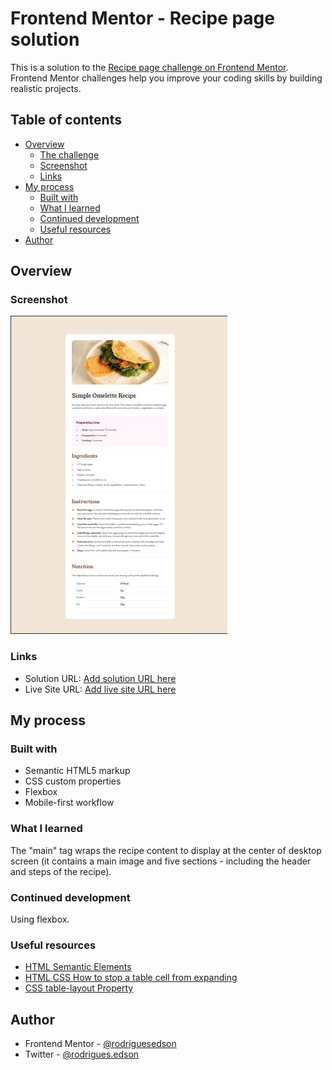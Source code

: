 # Frontend Mentor - Recipe page solution

This is a solution to the [Recipe page challenge on Frontend Mentor](https://www.frontendmentor.io/challenges/recipe-page-KiTsR8QQKm). Frontend Mentor challenges help you improve your coding skills by building realistic projects. 

## Table of contents

- [Overview](#overview)
  - [The challenge](#the-challenge)
  - [Screenshot](#screenshot)
  - [Links](#links)
- [My process](#my-process)
  - [Built with](#built-with)
  - [What I learned](#what-i-learned)
  - [Continued development](#continued-development)
  - [Useful resources](#useful-resources)
- [Author](#author)

## Overview

### Screenshot

![](./screenshot.jpg)

### Links

- Solution URL: [Add solution URL here](https://your-solution-url.com)
- Live Site URL: [Add live site URL here](https://recipe-main-page-edson.netlify.app/)

## My process

### Built with

- Semantic HTML5 markup
- CSS custom properties
- Flexbox
- Mobile-first workflow

### What I learned

The "main" tag wraps the recipe content to display at the center of desktop screen (it contains a main image and five sections - including the header and steps of the recipe).

### Continued development

Using flexbox.

### Useful resources

- [HTML Semantic Elements](https://www.w3schools.com/html/html5_semantic_elements.asp)
- [HTML CSS How to stop a table cell from expanding](https://stackoverflow.com/questions/1236148/html-css-how-to-stop-a-table-cell-from-expanding)
- [CSS table-layout Property](https://www.w3schools.com/cssref/pr_tab_table-layout.php)

## Author

- Frontend Mentor - [@rodriguesedson](https://www.frontendmentor.io/profile/rodriguesedson)
- Twitter - [@rodrigues.edson](https://x.com/edson_rodr1gu3s)
